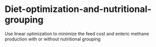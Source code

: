 # Diet-optimization-and-nutritional-grouping
Use linear optimization to minimize the feed cost and enteric methane production with or without nutritional grouping
